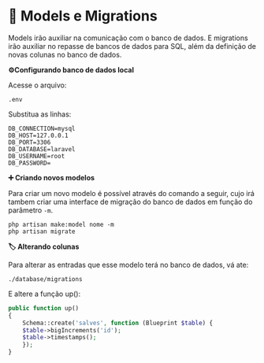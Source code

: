 # 💬 Models e Migrations

Models irão auxiliar na comunicação com o banco de dados. E migrations irão auxiliar no repasse de bancos de dados para SQL, além da definição de novas colunas no banco de dados.

**⚙️Configurando banco de dados local**

Acesse o arquivo:

```
.env
```

Substitua as linhas:

```
DB_CONNECTION=mysql
DB_HOST=127.0.0.1
DB_PORT=3306
DB_DATABASE=laravel
DB_USERNAME=root
DB_PASSWORD=
```

**➕ Criando novos modelos**

Para criar um novo modelo é possível através do comando a seguir, cujo irá tambem criar uma interface de migração do banco de dados em função do parâmetro `-m`.

```
php artisan make:model nome -m
php artisan migrate
```

**🏷️ Alterando colunas**

Para alterar as entradas que esse modelo terá no banco de dados, vá ate:

````
./database/migrations
````

E altere a função up():

````php
public function up()
{
	Schema::create('salves', function (Blueprint $table) {
	$table->bigIncrements('id');
	$table->timestamps();
	});
}
````

